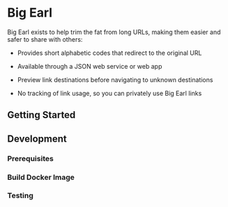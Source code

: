 # Big Earl

Big Earl exists to help trim the fat from long URLs, making them easier and safer to share with others:

* Provides short alphabetic codes that redirect to the original URL

* Available through a JSON web service or web app

* Preview link destinations before navigating to unknown destinations

* No tracking of link usage, so you can privately use Big Earl links

## Getting Started

## Development

### Prerequisites

### Build Docker Image

### Testing
